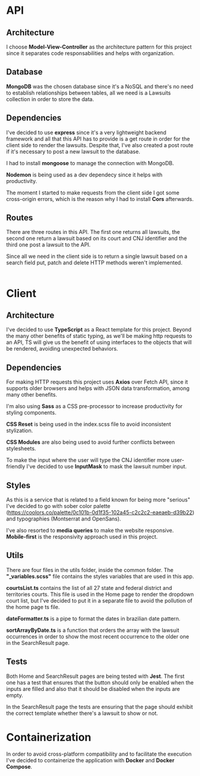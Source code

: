 # API

## Architecture

I choose **Model-View-Controller** as the architecture pattern for this project since it separates code responsabilities and helps with organization.
## Database
**MongoDB** was the chosen database since it's a NoSQL and there's no need to establish relationships between tables, all we need is a Lawsuits collection in order to store the data.
## Dependencies
I've decided to use **express** since it's a very lightweight backend framework and all that this API has to provide is a get route in order for the client side to render the lawsuits. Despite that, I've also created a post route if it's necessary to post a new lawsuit to the database.

I had to install **mongoose** to manage the connection with MongoDB.

**Nodemon** is being used as a dev dependecy since it helps with productivity.

The moment I started to make requests from the client side I got some cross-origin errors, which is the reason why I had to install **Cors** afterwards.

## Routes

There are three routes in this API. The first one returns all lawsuits, the second one return a lawsuit based on its court and CNJ identifier and the third one post a lawsuit to the API. 

Since all we need in the client side is to return a single lawsuit based on a search field put, patch and delete HTTP methods weren't implemented.
<br><br>
# Client

## Architecture

I've decided to use **TypeScript** as a React template for this project. Beyond the many other benefits of static typing, as we'll be making http requests to an API, TS will give us the benefit of using interfaces to the objects that will be rendered, avoiding unexpected behaviors.

## Dependencies
For making HTTP requests this project uses **Axios** over Fetch API, since it supports older browsers and helps with JSON data transformation, among many other benefits.

I'm also using **Sass** as a CSS pre-processor to increase productivity for styling components.

**CSS Reset** is being used in the index.scss file to avoid inconsistent stylization.

**CSS Modules** are also being used to avoid further conflicts between stylesheets.

To make the input where the user will type the CNJ identifier more user-friendly I've decided to use **InputMask** to mask the lawsuit number input.

## Styles
As this is a service that is related to a field known for being more "serious" I've decided to go with sober color palette (https://coolors.co/palette/0c101b-0d1f35-102a45-c2c2c2-eaeaeb-d39b22) and typographies (Montserrat and OpenSans).

I've also resorted to **media queries** to make the website responsive. **Mobile-first** is the responsivity approach used in this project.

## Utils
There are four files in the utils folder, inside the common folder. The **"_variables.scss"** file contains the styles variables that are used in this app.

**courtsList.ts** contains the list of all 27 state and federal district and territories courts. This file is used in the Home page to render the dropdown court list, but I've decided to put it in a separate file to avoid the pollution of the home page ts file.

**dateFormatter.ts** is a pipe to format the dates in brazilian date pattern.

**sortArrayByDate.ts** is a function that orders the array with the lawsuit occurrences in order to show the most recent occurrence to the older one in the SearchResult page.

## Tests

Both Home and SearchResult pages are being tested with **Jest**. The first one has a test that ensures that the button should only be enabled when the inputs are filled and also that it should be disabled when the inputs are empty.

In the SearchResult page the tests are ensuring that the page should exhibit the correct template whether there's a lawsuit to show or not. 

# Containerization
In order to avoid cross-platform compatibility and to facilitate the execution I've decided to containerize the application with **Docker** and **Docker Compose**. 






